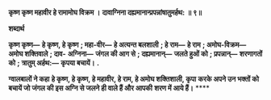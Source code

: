 **कृष्ण कृष्ण महावीर हे रामामोघ विक्रम ।** **दावाग्निना दह्यमानान्प्रपन्नांषातुमर्हथ: ॥ ९॥** 

**शब्दार्थ** 

**कृष्ण कृष्ण—** **हे कृष्ण, हे कृष्ण** **; महा-वीर—** **हे अत्यन्त बलशाली** **; हे राम—** **हे राम** **; अमोघ-विक्रम—** **अमोघ शक्तिवाले** **; दाव-** **अग्निना—** **जंगल की आग से** **; दह्यमानान्—** **जलते हुओं को** **; प्रपन्नान्—** **शरणागतों को** **; त्रातुम् अर्हथ:—** **कृपया बचायें।** **.** 

**ग्वालबालों ने कहा** **हे कृष्ण, हे कृष्ण, हे महावीर, हे राम, हे अमोघ शक्तिशाली, कृपा** **करके अपने उन भक्तों को बचायें जो जंगल की इस अग्नि से जलने ही वाले हैं और आपकी** **शरण में आये हैं।** **** 